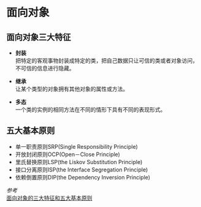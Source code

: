 # 面向对象

## 面向对象三大特征

- **封装**  
把特定的客观事物封装成特定的类，把自己数据只让可信的类或者对象访问，不可信的信息进行隐藏。

- **继承**  
 让某个类型的对象拥有其他对象的属性或方法。

- **多态**  
 一个类的实例的相同方法在不同的情形下具有不同的表现形式。

## 五大基本原则

- 单一职责原则SRP(Single Responsibility Principle)
- 开放封闭原则OCP(Open－Close Principle)
- 里氏替换原则LSP(the Liskov Substitution Principle)
- 接口分离原则ISP(the Interface Segregation Principle)
- 依赖倒置原则DIP(the Dependency Inversion Principle)

*参考*  
[面向对象的三大特征和五大基本原则](http://itommy.iteye.com/blog/2284982)

